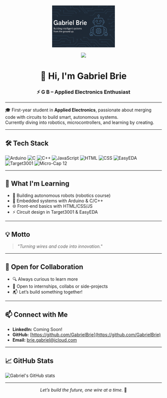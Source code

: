 <p align="center">
  <img src="./Gabriel-Brie-Banner.png" alt="Gabriel Brie Banner" style="width:40%;" />
</p>

<div align="center">
  
  <img src="https://media.giphy.com/media/QssGEmpkyEOhBCb7e1/giphy.gif" width="100" />
  
  # 👋 Hi, I'm Gabriel Brie
  ### ⚡ G B – Applied Electronics Enthusiast

</div>

---

🎓 First-year student in **Applied Electronics**, passionate about merging code with circuits to build smart, autonomous systems.  
Currently diving into robotics, microcontrollers, and learning by creating.

---

## 🛠️ Tech Stack

![Arduino](https://img.shields.io/badge/Arduino-blue?style=for-the-badge&logo=arduino)
![C](https://img.shields.io/badge/C-00599C?style=for-the-badge&logo=c)
![C++](https://img.shields.io/badge/C++-00599C?style=for-the-badge&logo=c%2B%2B)
![JavaScript](https://img.shields.io/badge/JavaScript-F7DF1E?style=for-the-badge&logo=javascript&logoColor=black)
![HTML](https://img.shields.io/badge/HTML5-E34F26?style=for-the-badge&logo=html5)
![CSS](https://img.shields.io/badge/CSS3-1572B6?style=for-the-badge&logo=css3)
![EasyEDA](https://img.shields.io/badge/EasyEDA-blue?style=for-the-badge&logo=data:image/png;base64,iVBORw0KGgo=)
![Target3001](https://img.shields.io/badge/Target3001-orange?style=for-the-badge)
![Micro-Cap 12](https://img.shields.io/badge/Micro--Cap%2012-1F4F0A?style=for-the-badge&logo=circles&logoColor=white)

---

## 🚀 What I'm Learning

- 🧠 Building autonomous robots (robotics course)
- 🧰 Embedded systems with Arduino & C/C++
- 🌐 Front-end basics with HTML/CSS/JS
- ⚡ Circuit design in Target3001 & EasyEDA

---

## 💡 Motto

> _"Turning wires and code into innovation."_  

---

## 🤝 Open for Collaboration

- 🔍 Always curious to learn more
- 💼 Open to internships, collabs or side-projects
- 📬 Let’s build something together!

---

## 📫 Connect with Me

- **LinkedIn:** Coming Soon!
- **GitHub:** [https://github.com/GabrielBrie](https://github.com/GabrielBrie)
- **Email:** brie.gabriel@icloud.com

---

## 📈 GitHub Stats

![Gabriel's GitHub stats](https://github-readme-stats.vercel.app/api?username=GabrielBrie&show_icons=true&theme=github_dark&hide=prs)

---

<div align="center">
  
  _Let’s build the future, one wire at a time._ 🔌

</div>

